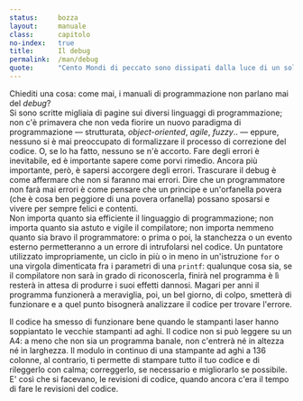 ```yaml
---
status:     bozza
layout:     manuale
class:      capitolo
no-index:   true
title:      Il debug
permalink:  /man/debug
quote:      "Cento Mondi di peccato sono dissipati dalla luce di un solo ticket"
---
```


Chiediti una cosa: come mai, i manuali di programmazione non parlano mai del *debug*?  
Si sono scritte migliaia di pagine sui diversi linguaggi di programmazione; non c\'è primavera che non veda fiorire un nuovo paradigma di programmazione &mdash; strutturata, *object-oriented*, *agile*, *fuzzy*.. &mdash; eppure, nessuno si è mai preoccupato di formalizzare il processo di correzione del codice.
O, se lo ha fatto, nessuno se n\'è accorto.
Fare degli errori è inevitabile, ed è importante sapere come porvi rimedio.
Ancora più importante, però, è sapersi accorgere degli errori.
Trascurare il debug è come affermare che non si faranno mai errori.
Dire che un programmatore non farà mai errori è come pensare che un principe e un\'orfanella povera (che è cosa ben peggiore di una povera orfanella) possano sposarsi e vivere per sempre felici e contenti.  
Non importa quanto sia efficiente il linguaggio di programmazione; non importa quanto sia astuto e vigile il compilatore; non importa nemmeno quanto sia bravo il programmatore: o prima o poi, la stanchezza o un evento esterno permetteranno a un errore di intrufolarsi nel codice.
Un puntatore utilizzato impropriamente, un ciclo in più o in meno in un\'istruzione `for` o una virgola dimenticata fra i parametri di una `printf`: qualunque cosa sia, se il compilatore non sarà in grado di riconoscerla, finirà nel programma è lì resterà in attesa di produrre i suoi effetti dannosi.
Magari per anni il programma funzionerà a meraviglia, poi, un bel giorno, di colpo, smetterà di funzionare e a quel punto bisognerà analizzare il codice per trovare l\'errore.

Il codice ha smesso di funzionare bene quando le stampanti laser hanno soppiantato le vecchie stampanti ad aghi.
Il codice non si può leggere su un A4: a meno che non sia un programma banale, non c\'entrerà né in altezza né in larghezza.
Il modulo in continuo di una stampante ad aghi a 136 colonne, al contrario, ti permette di stampare tutto il tuo codice e di rileggerlo con calma; correggerlo, se necessario e migliorarlo se possibile.
E\' così che si facevano, le revisioni di codice, quando ancora c\'era il tempo di fare le revisioni del codice.

<!--
Così come l\'Ikebarba inizia nel negozio, il debug comincia nel momento in cui si scrive il codice.
Il modo migliore per evitare che il codice contenga degli errori è scrivere del buon codice.

Gli errori possono essere di due tipi: gli errori che si manifestano durante la fase di compilazione e gli errori che si manifestano durante l'esecuzione del programma.

Errori di compilazione
----------------------

Quando si compila del codice non corretto, si possono ottenere o degli
errori o degli avvisi, o *warning*.

Gli errori sono causati da costrutti incorretti, che bloccano la
compilazione e impediscono la creazione del programma.

I *warning*, al contrario, sono causati da anomalie che non bloccano la
compilazione e consentono la generazione dell'eseguibile.

In questo, i *warning* sono più dannosi degli errori, perché possono
essere degli errori potenziali, ma possono venir trascurati.

Se compilassi questo codice, otterresti un avviso perché la variabile
*buffer* non è utilizzata:

> int main() {

> char \*str = \"byte occupati inutilmente: \";

> double buffer\[8000\];

> cout \<\< str \<\< (sizeof(double)\*8000) \<\< endl;

> return 0;

> }

Il fatto che *buffer* non sia utilizzata, in sé, non causa alcun
problema al codice, ma oltre ad essere una sciatteria, causa un'inutile
occupazione della memoria e può dare luogo a errori, quindi l'avviso non
deve essere ignorato.

Nessun avviso deve essere ignorato.

## Errori di esecuzione

Solo un programma formalmente ineccepibile può dare luogo ad errori di
esecuzione. Se non fosse formalmente ineccepibile, infatti, non sarebbe
stato compilato e non potrebbe essere eseguito.

Gli errori di esecuzione sono tanto più pericolosi quanto più i loro
effetti sono lievi.

Un errore che causi il blocco del sistema non passerà mai inosservato.

Di contro, un leggero errore di calcolo potrebbe passare inosservato e
quindi causare grandi problemi.

Gli errori di esecuzione possono essere di due tipi: quelli che si
manifestano in maniera deterministica e quelli che si manifestano in
maniera casuale.

-->
<!--

Il cambiamento inizia quando si intraprende un nuovo sentiero , anche se questo sentiero non è che una traccia lasciata da una capra assetata che ha trovato una sorgente .
M. Deen - Per antiche strade

Se non lo si è fatto finora, spiegare che gli esempii del testo sono studiati per essere progressivamente migliorati, per dimostrare come la scrittura di codice sia un'attività in continua evoluzione.

B. Croce -- Breviario di estetica -- Laterza, Bari 1928 -- p.12

Un sistema è una casa che, subito dopo costruita e adornata, ha bisogno (soggetta com'è all'azione corroditrice degli elementi) di un lavorio più o meno energico, ma assiduo, di manutenzione, e che a un certo momento non giova più restaurare e puntellare, e bisogna gettare a terra e ricostruire dalle fondamenta. Ma con siffatta differenza capitale: che, nell'opera del pensiero, la casa perpetuamente nuova e sostenuta perpetuamente dall'antica, la quale, quasi per opera magica, perdura in essa.

riprendere, se utile, gli esempii del ciclo for per illustrare i diversi tipi di errore che ne possono derivare

-->
